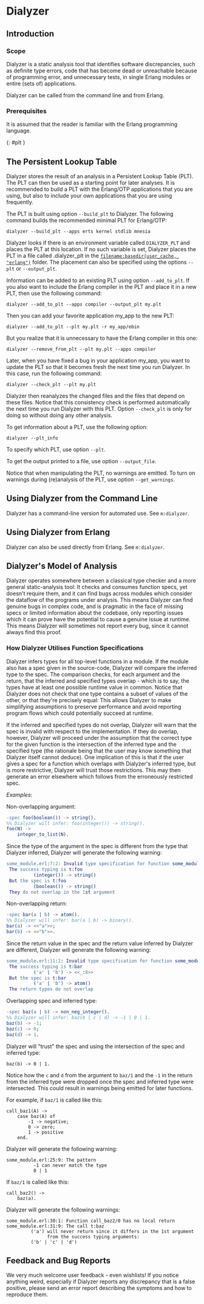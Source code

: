 <!--
%CopyrightBegin%

Copyright Ericsson AB 2023. All Rights Reserved.

Licensed under the Apache License, Version 2.0 (the "License");
you may not use this file except in compliance with the License.
You may obtain a copy of the License at

    http://www.apache.org/licenses/LICENSE-2.0

Unless required by applicable law or agreed to in writing, software
distributed under the License is distributed on an "AS IS" BASIS,
WITHOUT WARRANTIES OR CONDITIONS OF ANY KIND, either express or implied.
See the License for the specific language governing permissions and
limitations under the License.

%CopyrightEnd%
-->
# Dialyzer

## Introduction

### Scope

Dialyzer is a static analysis tool that identifies software discrepancies, such
as definite type errors, code that has become dead or unreachable because of
programming error, and unnecessary tests, in single Erlang modules or entire
(sets of) applications.

Dialyzer can be called from the command line and from Erlang.

### Prerequisites

It is assumed that the reader is familiar with the Erlang programming language.

[](){: #plt }

## The Persistent Lookup Table

Dialyzer stores the result of an analysis in a Persistent Lookup Table (PLT).
The PLT can then be used as a starting point for later analyses. It is
recommended to build a PLT with the Erlang/OTP applications that you are using,
but also to include your own applications that you are using frequently.

The PLT is built using option `--build_plt` to Dialyzer. The following command
builds the recommended minimal PLT for Erlang/OTP:

```text
dialyzer --build_plt --apps erts kernel stdlib mnesia
```

Dialyzer looks if there is an environment variable called `DIALYZER_PLT` and
places the PLT at this location. If no such variable is set, Dialyzer places the
PLT in a file called .dialyzer_plt in the
[`filename:basedir(user_cache, "erlang")`](`m:filename#user_cache`) folder. The
placement can also be specified using the options `--plt` or `--output_plt`.

Information can be added to an existing PLT using option `--add_to_plt`. If you
also want to include the Erlang compiler in the PLT and place it in a new PLT,
then use the following command:

```text
dialyzer --add_to_plt --apps compiler --output_plt my.plt
```

Then you can add your favorite application my_app to the new PLT:

```text
dialyzer --add_to_plt --plt my.plt -r my_app/ebin
```

But you realize that it is unnecessary to have the Erlang compiler in this one:

```text
dialyzer --remove_from_plt --plt my.plt --apps compiler
```

Later, when you have fixed a bug in your application my_app, you want to update
the PLT so that it becomes fresh the next time you run Dialyzer. In this case,
run the following command:

```text
dialyzer --check_plt --plt my.plt
```

Dialyzer then reanalyzes the changed files and the files that depend on these
files. Notice that this consistency check is performed automatically the next
time you run Dialyzer with this PLT. Option `--check_plt` is only for doing so
without doing any other analysis.

To get information about a PLT, use the following option:

```text
dialyzer --plt_info
```

To specify which PLT, use option `--plt`.

To get the output printed to a file, use option `--output_file`.

Notice that when manipulating the PLT, no warnings are emitted. To turn on
warnings during (re)analysis of the PLT, use option `--get_warnings`.

## Using Dialyzer from the Command Line

Dialyzer has a command-line version for automated use. See `m:dialyzer`.

## Using Dialyzer from Erlang

Dialyzer can also be used directly from Erlang. See `m:dialyzer`.

## Dialyzer's Model of Analysis

Dialyzer operates somewhere between a classical type checker and a more general
static-analysis tool: It checks and consumes function specs, yet doesn't require
them, and it can find bugs across modules which consider the dataflow of the
programs under analysis. This means Dialyzer can find genuine bugs in complex
code, and is pragmatic in the face of missing specs or limited information about
the codebase, only reporting issues which it can prove have the potential to
cause a genuine issue at runtime. This means Dialyzer will sometimes not report
every bug, since it cannot always find this proof.

### How Dialyzer Utilises Function Specifications

Dialyzer infers types for all top-level functions in a module. If the module
also has a spec given in the source-code, Dialyzer will compare the inferred
type to the spec. The comparison checks, for each argument and the return, that
the inferred and specified types overlap - which is to say, the types have at
least one possible runtime value in common. Notice that Dialyzer does not check
that one type contains a subset of values of the other, or that they're
precisely equal: This allows Dialyzer to make simplifying assumptions to
preserve performance and avoid reporting program flows which could potentially
succeed at runtime.

If the inferred and specified types do not overlap, Dialyzer will warn that the
spec is invalid with respect to the implementation. If they do overlap, however,
Dialyzer will proceed under the assumption that the correct type for the given
function is the intersection of the inferred type and the specified type (the
rationale being that the user may know something that Dialyzer itself cannot
deduce). One implication of this is that if the user gives a spec for a function
which overlaps with Dialyzer's inferred type, but is more restrictive, Dialyzer
will trust those restrictions. This may then generate an error elsewhere which
follows from the erroneously restricted spec.

_Examples:_

Non-overlapping argument:

```erlang
-spec foo(boolean()) -> string().
%% Dialyzer will infer: foo(integer()) -> string().
foo(N) ->
    integer_to_list(N).
```

Since the type of the argument in the spec is different from the type that
Dialyzer inferred, Dialyzer will generate the following warning:

```erlang
some_module.erl:7:2: Invalid type specification for function some_module:foo/1.
 The success typing is t:foo
          (integer()) -> string()
 But the spec is t:foo
          (boolean()) -> string()
 They do not overlap in the 1st argument
```

Non-overlapping return:

```erlang
-spec bar(a | b) -> atom().
%% Dialyzer will infer: bar(a | b) -> binary().
bar(a) -> <<"a">>;
bar(b) -> <<"b">>.
```

Since the return value in the spec and the return value inferred by Dialyzer are
different, Dialyzer will generate the following warning:

```erlang
some_module.erl:11:2: Invalid type specification for function some_module:bar/1.
 The success typing is t:bar
          ('a' | 'b') -> <<_:8>>
 But the spec is t:bar
          ('a' | 'b') -> atom()
 The return types do not overlap
```

Overlapping spec and inferred type:

```erlang
-spec baz(a | b) -> non_neg_integer().
%% Dialyzer will infer: baz(b | c | d) -> -1 | 0 | 1.
baz(b) -> -1;
baz(c) -> 0;
baz(d) -> 1.
```

Dialyzer will "trust" the spec and using the intersection of the spec and
inferred type:

```text
baz(b) -> 0 | 1.
```

Notice how the `c` and `d` from the argument to `baz/1` and the `-1` in the
return from the inferred type were dropped once the spec and inferred type were
intersected. This could result in warnings being emitted for later functions.

For example, if `baz/1` is called like this:

```text
call_baz1(A) ->
    case baz(A) of
        -1 -> negative;
        0 -> zero;
        1 -> positive
    end.
```

Dialyzer will generate the following warning:

```text
some_module.erl:25:9: The pattern
          -1 can never match the type
          0 | 1
```

If `baz/1` is called like this:

```text
call_baz2() ->
    baz(a).
```

Dialyzer will generate the following warnings:

```text
some_module.erl:30:1: Function call_baz2/0 has no local return
some_module.erl:31:9: The call t:baz
         ('a') will never return since it differs in the 1st argument
               from the success typing arguments:
         ('b' | 'c' | 'd')
```

## Feedback and Bug Reports

We very much welcome user feedback - even wishlists\! If you notice anything
weird, especially if Dialyzer reports any discrepancy that is a false positive,
please send an error report describing the symptoms and how to reproduce them.
